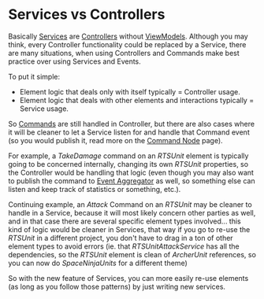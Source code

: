 # Services vs Controllers

Basically [Services](services.md) are [Controllers](controller.md) without [ViewModels](viewmodel.md). Although you may think, every Controller functionality could be replaced by a Service, there are many situations, when using Controllers and Commands make best practice over using Services and Events.

To put it simple:

* Element logic that deals only with itself typically = Controller usage.
* Element logic that deals with other elements and interactions typically = Service usage.

So [Commands](viewmodel-commands.md) are still handled in Controller, but there are also cases where it will be cleaner to let a Service listen for and handle that Command event (so you would publish it, read more on the [Command Node](nodes/command-node.md) page).

For example, a _TakeDamage_ command on an _RTSUnit_ element is typically going to be concerned internally, changing its own _RTSUnit_ properties, so the Controller would be handling that logic (even though you may also want to publish the command to [Event Aggregator](event-aggregator.md) as well, so something else can listen and keep track of statistics or something, etc.).

Continuing example, an _Attack_ Command on an _RTSUnit_ may be cleaner to handle in a Service, because it will most likely concern other parties as well, and in that case there are several specific element types involved... this kind of logic would be cleaner in Services, that way if you go to re-use the _RTSUnit_ in a different project, you don't have to drag in a ton of other element types to avoid errors (ie. that _RTSUnitAttackService_ has all the dependencies, so the _RTSUnit_ element is clean of _ArcherUnit_ references, so you can now do _SpaceNinjaUnits_ for a different theme)

So with the new feature of Services, you can more easily re-use elements (as long as you follow those patterns) by just writing new services.
